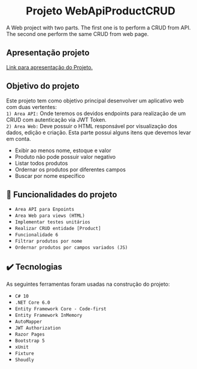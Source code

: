 <h1 align="center">Projeto WebApiProductCRUD</h1>
<p>A Web project with two parts. The first one is to perform a CRUD from API. The second one perform the same CRUD from web page.</p>

## Apresentação projeto
<a href="https://youtu.be/woE4461XX-U" target="_blank">Link para apresentação do Projeto.</a>

## Objetivo do projeto
Este projeto tem como objetivo principal desenvolver um aplicativo web com duas vertentes:<br>
`1) Area API:` Onde teremos os devidos endpoints para realização de um CRUD com autenticação via JWT Token.<br>
`2) Area Web:` Deve possuir o HTML responsável por visualização dos dados, edição e criação. Esta parte possui alguns itens que devemos levar em conta.
- Exibir ao menos nome, estoque e valor
- Produto não pode possuir valor negativo
- Listar todos produtos
- Ordernar os produtos por diferentes campos
- Buscar por nome específico


## :hammer: Funcionalidades do projeto
- `Area API para Enpoints`
- `Area Web para views (HTML)`
- `Implementar testes unitários`
- `Realizar CRUD entidade [Product]`
- `Funcionalidade 6`
- `Filtrar produtos por nome`
- `Ordernar produtos por campos variados (JS)`

## ✔️ Tecnologias
As seguintes ferramentas foram usadas na construção do projeto:

- `C# 10`
- `.NET Core 6.0`
- `Entity Framework Core - Code-first`
- `Entity Framework InMemory`
- `AutoMapper`
- `JWT Authorization`
- `Razor Pages`
- `Bootstrap 5`
- `xUnit`
- `Fixture`
- `Shoudly`
